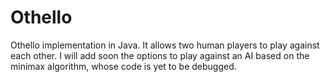 # Othello
Othello implementation in Java. It allows two human players to play against each other. I will add soon the options to play against an AI based on the minimax algorithm, whose code is yet to be debugged.
